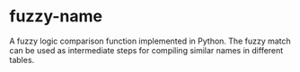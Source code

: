 # fuzzy-name
A fuzzy logic comparison function implemented in Python. The fuzzy match can be used as intermediate steps for compiling similar names in different tables.
